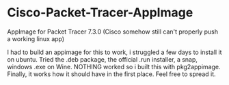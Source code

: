 # Cisco-Packet-Tracer-AppImage
AppImage for Packet Tracer 7.3.0 (Cisco somehow still can't properly push a working linux app)

I had to build an appimage for this to work, i struggled a few days to install it on ubuntu. Tried the .deb package, the official .run installer, a snap, windows .exe on Wine. NOTHING worked so i built this with pkg2appimage. Finally, it works how it should have in the first place.
Feel free to spread it.

